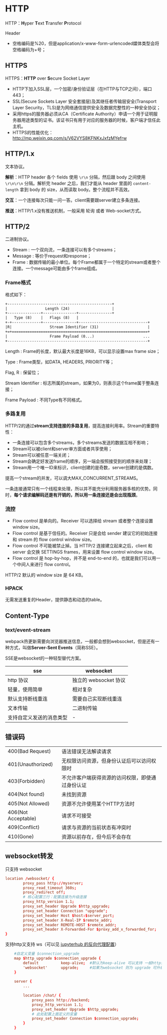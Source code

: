 # HTTP

HTTP：**H**yper **T**ext **T**ransfer **P**rotocol 

Header

- 空格编码是%20，但是application/x-www-form-urlencoded媒体类型会将空格编码为+号；



## HTTPS

HTTPS：**HTTP** over **S**ecure Socket Layer

- HTTP下加入SSL层，一个加密/身份验证层（在HTTP与TCP之间），端口443；
- SSL(Secure Sockets Layer 安全套接层)及其继任者传输层安全(Transport Layer Security，TLS)是为网络通信提供安全及数据完整性的一种安全协议；
- 采用https的服务器必须从CA（Certificate Authority）申请一个用于证明服务器用途类型的证书。该证书只有用于对应的服务器的时候，客户端才信任此主机。
- HTTPS的性能优化：http://mp.weixin.qq.com/s/V62VYS8KFNKxJxfzMYefrw



## HTTP/1.x

文本协议。

**解析**：HTTP header 各个 fields 使用 `\r\n` 分隔，然后跟 body 之间使用 `\r\n\r\n` 分隔。解析完 header 之后，我们才能从 header 里面的 `content-length` 拿到 body 的 size，从而读取 body。整个流程并不高效。

**交互**：一个连接每次只能一问一答。client需要跟server建立多条连接。

**推送**：HTTP/1.x没有推送机制，一般采用 轮询 或者 Web-socket方式。

## HTTP/2

二进制协议。

- Stream : 一个双向流，一条连接可以有多个streams；
- Message : 等价于request和response；
- Frame : 数据传输的最小单位。每个Frame都属于一个特定的stream或者整个连接。一个message可能由多个frame组成。

### Frame格式

格式如下：

```txt
+-----------------------------------------------+
|                 Length (24)                   |
+---------------+---------------+---------------+
|   Type (8)    |   Flags (8)   |
+-+-------------+---------------+-------------------------------+
|R|                 Stream Identifier (31)                      |
+=+=============================================================+
|                   Frame Payload (0...)                      ...
+---------------------------------------------------------------+
```

Length : Frame的长度，默认最大长度是16KB，可以显示设置max frame size；

Type : Frame类型，如DATA, HEADERS, PRIORITY等；

Flag, R : 保留位；

Stream Identifier : 标志所属的stream，如果为0，则表示这个frame属于整条连接； 

Frame Payload : 不同Type有不同格式。

### 多路复用

HTTP/2的通过**stream支持连接的多路复用**，提高连接利用率。Stream的重要特性：

- 一条连接可以包含多个streams，多个streams发送的数据互相不影响；
- Stream可以被client和server单方面或者共享使用；
- Stream可以被任意一端关闭；
- Stream会确定好发送frame的顺序，另一端会按照接受到的顺序来处理；
- Stream用一个唯一ID来标识，client创建的是奇数，server创建的是偶数。

提高一个stream的并发，可以调大MAX_CONCURRENT_STREAMS。

一条连接通常只有一个线程来处理，所以并不能充分利用服务器多核的优势。同时，**每个请求编解码还是有开销的，所以用一条连接还是会出现瓶颈**。

### 流控

- Flow control 是单向的。Receiver 可以选择给 stream 或者整个连接设置 window size。
- Flow control 是基于信任的。Receiver 只是会给 sender 建议它的初始连接和 stream 的 flow control window size。
- Flow control 不可能被禁止掉。当 HTTP/2 连接建立起来之后，client 和 server 会交换 SETTINGS frames，用来设置 flow control window size。
- Flow control 是 hop-by-hop，并不是 end-to-end 的，也就是我们可以用一个中间人来进行 flow control。

HTTP/2 默认的 window size 是 64 KB。

### HPACK

无需发送重复的Header，提供静态和动态的table。



## Content-Type

### text/event-stream

webpack热更新需要向浏览器推送信息，一般都会想到websocket，但是还有一种方式，叫做**Server-Sent Events**（简称SSE）。

SSE是websocket的一种轻型替代方案。

| sse                      | websocket             |
| ------------------------ | --------------------- |
| http 协议                | 独立的 websocket 协议 |
| 轻量，使用简单           | 相对复杂              |
| 默认支持断线重连         | 需要自己实现断线重连  |
| 文本传输                 | 二进制传输            |
| 支持自定义发送的消息类型 | -                     |



## 错误码

|                      |                                                  |
| -------------------- | ------------------------------------------------ |
| 400(Bad  Request)    | 语法错误无法解读请求                             |
| 401(Unauthorized)    | 无权限访问资源，但身份认证后可以访问权限时       |
| 403(Forbidden)       | 不允许客户端获得资源的访问权限，即使通过身份认证 |
| 404(Not  found)      | 未找到资源                                       |
| 405(Not  Allowed)    | 资源不允许使用某个HTTP方法时                     |
| 406(Not  Acceptable) | 请求不可接受                                     |
| 409(Conflict)        | 请求与资源的当前状态有冲突时                     |
| 410(Gone)            | 资源以前存在，但今后不会存在                     |



## websocket转发

只支持 websocket

```conf
location /websocket/ {
        proxy_pass http://myserver;
        proxy_read_timeout 360s;   
        proxy_redirect off;   
        # 核心配置三行：配置连接为升级连接
        proxy_http_version 1.1;
        proxy_set_header Upgrade $http_upgrade; 
        proxy_set_header Connection "upgrade";    
        proxy_set_header Host $host:$server_port;
        proxy_set_header X-Real-IP $remote_addr;
        proxy_set_header REMOTE-HOST $remote_addr;
        proxy_set_header X-Forwarded-For $proxy_add_x_forwarded_for;
}
```

支持http又支持 ws（可以见 [jupyterhub 的反向代理配置](https://jupyterhub.readthedocs.io/en/latest/reference/config-proxy.html)）

```conf
	#自定义变量 $connection_upgrade
    map $http_upgrade $connection_upgrade { 
        default          keep-alive;  #默认为keep-alive 可以支持 一般http请求
        'websocket'      upgrade;     #如果为websocket 则为 upgrade 可升级的。
    }
 
    server {
        ...
 
        location /chat/ {
            proxy_pass http://backend;
            proxy_http_version 1.1;
            proxy_set_header Upgrade $http_upgrade; 
            # 此处配置上面定义的变量
            proxy_set_header Connection $connection_upgrade;
        }
    }
```

